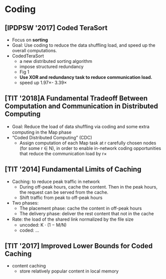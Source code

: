# Coding

## [IPDPSW '2017] Coded TeraSort

- Focus on **sorting**
- Goal: Use coding to reduce the data shuffling load, and speed up the overall computations.
- CodedTeraSort
  - a new distributed sorting algorithm
  - impose structured redundancy
  - Fig 1
  - **Use XOR and redundancy task to reduce communication load.**
  - speed up 1.97×- 3.39×

## [TIT '2018]A Fundamental Tradeoff Between Computation and Communication in Distributed Computing

- Goal: Reduce the load of data shufﬂing via coding and some extra computing in the Map phase
- “Coded Distributed Computing” (CDC)
  - Assign computation of each Map task at r carefully chosen nodes (for some r ∈ N), in order to enable in-network coding opportunities that reduce the communication load by r×

## [TIT '2014] Fundamental Limits of Caching

- Caching: to reduce peak traffic in network
  - During off-peak hours, cache the content. Then in the peak hours,  the request can be served from the cache.
  - Shift traffic from peak to off-peak hours
- Two phases:
  - The placement phase: cache the content in off-peak hours
  - The delivery phase: deliver the rest content that not in the cache
- Rate: the load of the shared link normalized by the ﬁle size
  - uncoded: K · (1 − M/N)
  - coded: ...

## [TIT '2017] Improved Lower Bounds for Coded Caching

- content caching
  - store relatively popular content in local memory